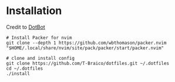 # Installation

Credit to [DotBot](https://github.com/anishathalye/dotbot/)

```
# Install Packer for nvim
git clone --depth 1 https://github.com/wbthomason/packer.nvim "$HOME/.local/share/nvim/site/pack/packer/start/packer.nvim"

# clone and install config
git clone https://github.com/T-Braico/dotfiles.git ~/.dotfiles
cd ~/.dotfiles
./install
```
